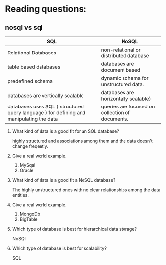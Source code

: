 # Reading questions:

## nosql vs sql


| SQL  | NoSQL |
| ------------- | ------------- |
|  Relational Databases  | non-relational or distributed database |
| table based databases  | databases are document based |
| predefined schema  | dynamic schema for unstructured data. |
| databases are vertically scalable  | databases are horizontally scalable) |
| databases uses SQL ( structured query language ) for defining and manipulating the data  | queries are focused on collection of documents. |


1. What kind of data is a good fit for an SQL database?

     highly structured and associations among them and the data doesn't change freqently.

2. Give a real world example.

    1. MySqal
    2. Oracle

3. What kind of data is a good fit a NoSQL database?

    The highly unstructured ones with no clear relationships among the data entities.

4. Give a real world example.

    1. MongoDb
    2. BigTable

5. Which type of database is best for hierarchical data storage?

    NoSQl

6. Which type of database is best for scalability?
    
    SQL
